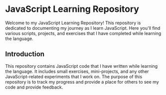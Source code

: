 # JavaScript Learning Repository

Welcome to my JavaScript Learning Repository! This repository is dedicated to documenting my journey as I learn JavaScript. Here you'll find various scripts, projects, and exercises that I have completed while learning the language.

## Introduction

This repository contains JavaScript code that I have written while learning the language. It includes small exercises, mini-projects, and any other JavaScript-related experiments that I work on. The purpose of this repository is to track my progress and provide a place for others to see my code and provide feedback.

